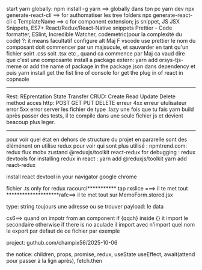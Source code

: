 start yarn globally:
npm install -g yarn ==> globally dans ton pc
yarn dev
npx generate-react-cli ==> for authomatiser les tree folders
npx generate-react-cli c TemplateName ==> c for component
extension; js snippet, JS JSX Snippets, ES7+ React/Redux/React-Native snippets
Prettier - Code formatter, ESlint, Incredible Watcher, codemetric(pour la complexité du code)
?: it means facultatif
configure alt Maj F vscode use prettier
le nom du composant doit commencer par un majsucule, et sauvarder en tant qu'un fichier soirt .css soit .tsx etc , quand ca commence par Maj ca vaud dire que c'est une composante
install a package extern: yarn add orsys-tjs-meme
or  add the name of package in the package.json dans dependency et puis yarn install
get the fist line of console for get the plug in of react in copnsole

***************
Rest: REprentation State Transfer
CRUD: Create Read Update Delete
method acces http: POST GET PUT DELETE
erreur 4xx erreur utulisateur
error 5xx error server
les fichier de type .lazy une fois que tu fais yarn build après passer des tests, il te compile dans une seule fichier js et devient beacoup plus leger.


***************************
pour voir quel état en dehors de structure du projet en pararelle sont des éléménent on utilise redux
pour voir qui sont plus utilisé : npmtrend.com: redux flux mobx zustand @reduxjs/toolkit react-redux
for debugging : redux devtools
for installing redux in react : yarn add @reduxjs/toolkit
yarn add react-redux

install react devtool in your navigator google chrome

fichier .ts only for redux
racourci*********** tap rxslice ===> il te met tout
********************rafc==> il te met tout sur MemoForm.stored.jsx

type: string toujours une adresse ou se trouver
payload: le data


cs6==> quand on impotr from an component 
if  {qqch} inside {} it import le secondaire otherwise if there is no aculade il import avec n'import quel nom le export par defaut de ce fichier
par exemple 


project: guthub.com/champix56/2025-10-06


the notice:  children, props, promise, redux, useState useEffect, await(attend pour passer à la lign après), fetch.then